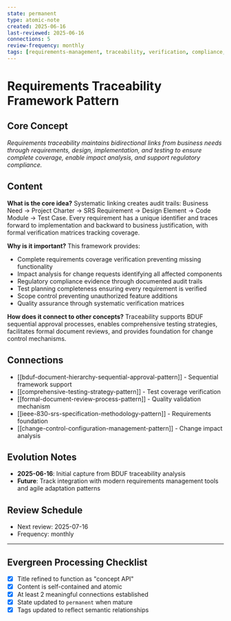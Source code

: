 ```yaml
---
state: permanent
type: atomic-note
created: 2025-06-16
last-reviewed: 2025-06-16
connections: 5
review-frequency: monthly
tags: [requirements-management, traceability, verification, compliance, quality-assurance]
---
```

# Requirements Traceability Framework Pattern

## Core Concept

*Requirements traceability maintains bidirectional links from business needs through requirements, design, implementation, and testing to ensure complete coverage, enable impact analysis, and support regulatory compliance.*

## Content

**What is the core idea?**
Systematic linking creates audit trails: Business Need → Project Charter → SRS Requirement → Design Element → Code Module → Test Case. Every requirement has a unique identifier and traces forward to implementation and backward to business justification, with formal verification matrices tracking coverage.

**Why is it important?**
This framework provides:
- Complete requirements coverage verification preventing missing functionality
- Impact analysis for change requests identifying all affected components
- Regulatory compliance evidence through documented audit trails
- Test planning completeness ensuring every requirement is verified
- Scope control preventing unauthorized feature additions
- Quality assurance through systematic verification matrices

**How does it connect to other concepts?**
Traceability supports BDUF sequential approval processes, enables comprehensive testing strategies, facilitates formal document reviews, and provides foundation for change control mechanisms.

## Connections

- [[bduf-document-hierarchy-sequential-approval-pattern]] - Sequential framework support
- [[comprehensive-testing-strategy-pattern]] - Test coverage verification
- [[formal-document-review-process-pattern]] - Quality validation mechanism
- [[ieee-830-srs-specification-methodology-pattern]] - Requirements foundation
- [[change-control-configuration-management-pattern]] - Change impact analysis

## Evolution Notes

- **2025-06-16**: Initial capture from BDUF traceability analysis
- **Future**: Track integration with modern requirements management tools and agile adaptation patterns

## Review Schedule

- Next review: 2025-07-16
- Frequency: monthly

---

## Evergreen Processing Checklist

- [x] Title refined to function as "concept API"
- [x] Content is self-contained and atomic
- [x] At least 2 meaningful connections established
- [x] State updated to `permanent` when mature
- [x] Tags updated to reflect semantic relationships